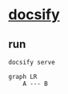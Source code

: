 # [docsify](https://docsify.js.org/)

## run

```bash
docsify serve
```

```mermaid
graph LR
    A --- B
```
